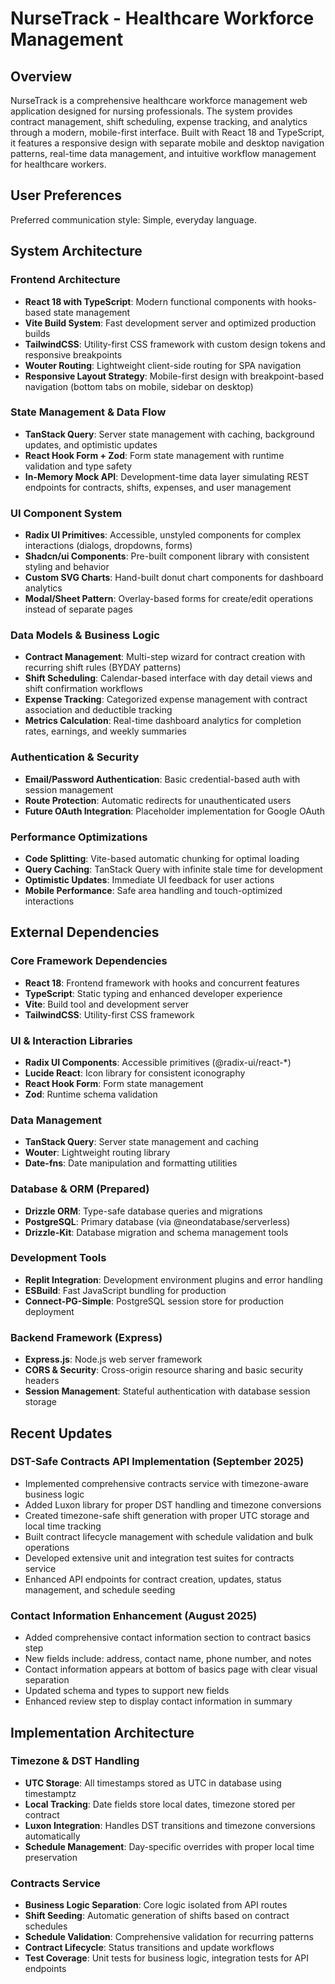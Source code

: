 # NurseTrack - Healthcare Workforce Management

## Overview

NurseTrack is a comprehensive healthcare workforce management web application designed for nursing professionals. The system provides contract management, shift scheduling, expense tracking, and analytics through a modern, mobile-first interface. Built with React 18 and TypeScript, it features a responsive design with separate mobile and desktop navigation patterns, real-time data management, and intuitive workflow management for healthcare workers.

## User Preferences

Preferred communication style: Simple, everyday language.

## System Architecture

### Frontend Architecture
- **React 18 with TypeScript**: Modern functional components with hooks-based state management
- **Vite Build System**: Fast development server and optimized production builds
- **TailwindCSS**: Utility-first CSS framework with custom design tokens and responsive breakpoints
- **Wouter Routing**: Lightweight client-side routing for SPA navigation
- **Responsive Layout Strategy**: Mobile-first design with breakpoint-based navigation (bottom tabs on mobile, sidebar on desktop)

### State Management & Data Flow
- **TanStack Query**: Server state management with caching, background updates, and optimistic updates
- **React Hook Form + Zod**: Form state management with runtime validation and type safety
- **In-Memory Mock API**: Development-time data layer simulating REST endpoints for contracts, shifts, expenses, and user management

### UI Component System
- **Radix UI Primitives**: Accessible, unstyled components for complex interactions (dialogs, dropdowns, forms)
- **Shadcn/ui Components**: Pre-built component library with consistent styling and behavior
- **Custom SVG Charts**: Hand-built donut chart components for dashboard analytics
- **Modal/Sheet Pattern**: Overlay-based forms for create/edit operations instead of separate pages

### Data Models & Business Logic
- **Contract Management**: Multi-step wizard for contract creation with recurring shift rules (BYDAY patterns)
- **Shift Scheduling**: Calendar-based interface with day detail views and shift confirmation workflows
- **Expense Tracking**: Categorized expense management with contract association and deductible tracking
- **Metrics Calculation**: Real-time dashboard analytics for completion rates, earnings, and weekly summaries

### Authentication & Security
- **Email/Password Authentication**: Basic credential-based auth with session management
- **Route Protection**: Automatic redirects for unauthenticated users
- **Future OAuth Integration**: Placeholder implementation for Google OAuth

### Performance Optimizations
- **Code Splitting**: Vite-based automatic chunking for optimal loading
- **Query Caching**: TanStack Query with infinite stale time for development
- **Optimistic Updates**: Immediate UI feedback for user actions
- **Mobile Performance**: Safe area handling and touch-optimized interactions

## External Dependencies

### Core Framework Dependencies
- **React 18**: Frontend framework with hooks and concurrent features
- **TypeScript**: Static typing and enhanced developer experience
- **Vite**: Build tool and development server
- **TailwindCSS**: Utility-first CSS framework

### UI & Interaction Libraries
- **Radix UI Components**: Accessible primitives (@radix-ui/react-*)
- **Lucide React**: Icon library for consistent iconography
- **React Hook Form**: Form state management
- **Zod**: Runtime schema validation

### Data Management
- **TanStack Query**: Server state management and caching
- **Wouter**: Lightweight routing library
- **Date-fns**: Date manipulation and formatting utilities

### Database & ORM (Prepared)
- **Drizzle ORM**: Type-safe database queries and migrations
- **PostgreSQL**: Primary database (via @neondatabase/serverless)
- **Drizzle-Kit**: Database migration and schema management tools

### Development Tools
- **Replit Integration**: Development environment plugins and error handling
- **ESBuild**: Fast JavaScript bundling for production
- **Connect-PG-Simple**: PostgreSQL session store for production deployment

### Backend Framework (Express)
- **Express.js**: Node.js web server framework
- **CORS & Security**: Cross-origin resource sharing and basic security headers
- **Session Management**: Stateful authentication with database session storage

## Recent Updates

### DST-Safe Contracts API Implementation (September 2025)
- Implemented comprehensive contracts service with timezone-aware business logic
- Added Luxon library for proper DST handling and timezone conversions
- Created timezone-safe shift generation with proper UTC storage and local time tracking
- Built contract lifecycle management with schedule validation and bulk operations
- Developed extensive unit and integration test suites for contracts service
- Enhanced API endpoints for contract creation, updates, status management, and schedule seeding

### Contact Information Enhancement (August 2025)
- Added comprehensive contact information section to contract basics step
- New fields include: address, contact name, phone number, and notes
- Contact information appears at bottom of basics page with clear visual separation
- Updated schema and types to support new fields
- Enhanced review step to display contact information in summary

## Implementation Architecture

### Timezone & DST Handling
- **UTC Storage**: All timestamps stored as UTC in database using timestamptz
- **Local Tracking**: Date fields store local dates, timezone stored per contract
- **Luxon Integration**: Handles DST transitions and timezone conversions automatically
- **Schedule Management**: Day-specific overrides with proper local time preservation

### Contracts Service
- **Business Logic Separation**: Core logic isolated from API routes
- **Shift Seeding**: Automatic generation of shifts based on contract schedules
- **Schedule Validation**: Comprehensive validation for recurring patterns
- **Contract Lifecycle**: Status transitions and update workflows
- **Test Coverage**: Unit tests for business logic, integration tests for API endpoints